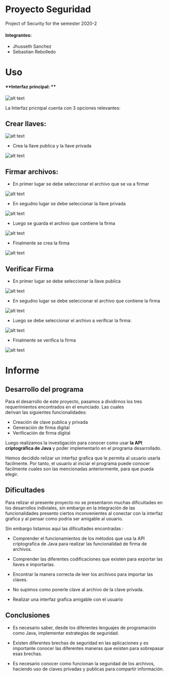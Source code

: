 # Proyecto Seguridad                                                                         

Project of Security for the semester 2020-2 

#### **Integrantes:**

* Jhusseth Sanchez
* Sebastian Rebolledo




# Uso

#### **Interfaz principal: **

![alt text](https://github.com/Jhusseth/Proyecto_Seguridad/blob/main/Project_Security/docs/images/Interfaz_Main.PNG) 

La Interfaz pricnipal cuenta con 3 opciones relevantes:

## Crear llaves:

![alt text](https://github.com/Jhusseth/Proyecto_Seguridad/blob/main/Project_Security/docs/images/Create_Keys.PNG)

* Crea la llave publica y la llave privada

![alt text](https://github.com/Jhusseth/Proyecto_Seguridad/blob/main/Project_Security/docs/images/Create_Keys_2.PNG)


## Firmar archivos:

* En primer lugar se debe seleccionar el archivo que se va a firmar

![alt text](https://github.com/Jhusseth/Proyecto_Seguridad/blob/main/Project_Security/docs/images/Create_Signature.PNG)

* En segudno lugar se debe seleccionar la llave privada

![alt text](https://github.com/Jhusseth/Proyecto_Seguridad/blob/main/Project_Security/docs/images/Create_Signature_2.PNG)

* Luego se guarda el archivo que contiene la firma 

![alt text](https://github.com/Jhusseth/Proyecto_Seguridad/blob/main/Project_Security/docs/images/Create_Signature_3.PNG)

* Finalmente se crea la firma

![alt text](https://github.com/Jhusseth/Proyecto_Seguridad/blob/main/Project_Security/docs/images/Create_Signature_4.PNG)


## Verificar Firma

* En primer lugar se debe seleccionar la llave publica

![alt text](https://github.com/Jhusseth/Proyecto_Seguridad/blob/main/Project_Security/docs/images/Verify_Signature.PNG)

* En segudno lugar se debe seleccionar el archivo que contiene la firma

![alt text](https://github.com/Jhusseth/Proyecto_Seguridad/blob/main/Project_Security/docs/images/Verify_Signature_2.PNG)

* Luego se debe seleccionar el archivo a verificar la firma:

![alt text](https://github.com/Jhusseth/Proyecto_Seguridad/blob/main/Project_Security/docs/images/Verify_Signature_3.PNG)

* Finalmente se verifica la firma

![alt text](https://github.com/Jhusseth/Proyecto_Seguridad/blob/main/Project_Security/docs/images/Verify_Signature_4.PNG)







# Informe

## Desarrollo del programa
 
 Para el desarrollo de este proyecto, pasamos a dividirnos los tres requerimientos encontrados en el enunciado. Las cuales  
 derivan las siguientes funcionalidades:
 - Creación de clave publica y privada
 - Generación de firma digital
 - Verificación de firma digital
 
 Luego realizamos la investigación para conocer como usar **la API criptográfica de Java** y poder implementarlo
 en el programa desarrollado.
 
 Hemos decidido relizar un interfaz grafica que le permita al usuario usarla facilmente. Por tanto, el usuario al iniciar el programa puede conocer facilmente cuales son 
 las mencionadas anteriormente, para que pueda elegir. 
         
                                                     
## Dificultades

Para relizar el presente proyecto no se presentaron muchas dificultades en los desarrollos indiviales, sin embargo en la 
integración de las funcionalidades presento ciertos inconvenientes al conectar con la interfaz grafica y al pensar como podria ser amigable al usuario.

Sin embargo listamos aqui las dificultades encontradas :

* Comprender el funcionamientos de los métodos que usa la API criptografica de Java para realizar las funcionalidad de firma de
archivos.

* Comprender las diferentes codificaciones que existen para exportar las llaves e importarlas. 

* Encontrar la manera correcta de leer los archivos para importar las claves.

* No supimos como ponerle clave al archivo de la clave privada.

* Realizar una interfaz grafica amigable con el usuario


## Conclusiones

* Es necesario saber, desde los diferentes lenguajes de programación como Java, implementar estrategias de seguridad. 

* Existen diferentes brechas de seguridad en las aplicaciones y es importante conocer las diferentes maneras que existen para sobrepasar esas brechas.

* Es necesario conocer como funcionan la seguridad de los archivos, haciendo uso de claves privadas y publicas para compartir información.


